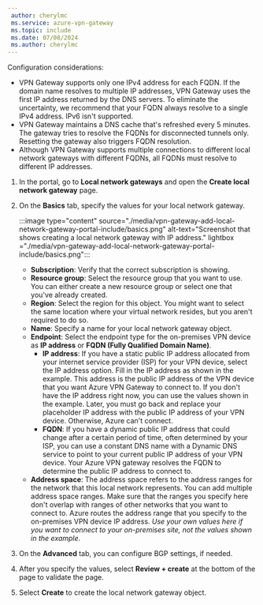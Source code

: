 ```yaml
---
 author: cherylmc
 ms.service: azure-vpn-gateway
 ms.topic: include
 ms.date: 07/08/2024
 ms.author: cherylmc
---
```


Configuration considerations:

* VPN Gateway supports only one IPv4 address for each FQDN. If the domain name resolves to multiple IP addresses, VPN Gateway uses the first IP address returned by the DNS servers. To eliminate the uncertainty, we recommend that your FQDN always resolve to a single IPv4 address. IPv6 isn't supported.
* VPN Gateway maintains a DNS cache that's refreshed every 5 minutes. The gateway tries to resolve the FQDNs for disconnected tunnels only. Resetting the gateway also triggers FQDN resolution.
* Although VPN Gateway supports multiple connections to different local network gateways with different FQDNs, all FQDNs must resolve to different IP addresses.

1. In the portal, go to **Local network gateways** and open the **Create local network gateway** page.
1. On the **Basics** tab, specify the values for your local network gateway.

   :::image type="content" source="./media/vpn-gateway-add-local-network-gateway-portal-include/basics.png" alt-text="Screenshot that shows creating a local network gateway with IP address." lightbox ="./media/vpn-gateway-add-local-network-gateway-portal-include/basics.png":::

   * **Subscription**: Verify that the correct subscription is showing.
   * **Resource group**: Select the resource group that you want to use. You can either create a new resource group or select one that you've already created.
   * **Region**: Select the region for this object. You might want to select the same location where your virtual network resides, but you aren't required to do so.
   * **Name**: Specify a name for your local network gateway object.
   * **Endpoint**: Select the endpoint type for the on-premises VPN device as **IP address** or **FQDN (Fully Qualified Domain Name)**.
      * **IP address**: If you have a static public IP address allocated from your internet service provider (ISP) for your VPN device, select the IP address option. Fill in the IP address as shown in the example. This address is the public IP address of the VPN device that you want Azure VPN Gateway to connect to. If you don't have the IP address right now, you can use the values shown in the example. Later, you must go back and replace your placeholder IP address with the public IP address of your VPN device. Otherwise, Azure can't connect.
      * **FQDN**: If you have a dynamic public IP address that could change after a certain period of time, often determined by your ISP, you can use a constant DNS name with a Dynamic DNS service to point to your current public IP address of your VPN device. Your Azure VPN gateway resolves the FQDN to determine the public IP address to connect to.
   * **Address space**: The address space refers to the address ranges for the network that this local network represents. You can add multiple address space ranges. Make sure that the ranges you specify here don't overlap with ranges of other networks that you want to connect to. Azure routes the address range that you specify to the on-premises VPN device IP address. *Use your own values here if you want to connect to your on-premises site, not the values shown in the example*.

1. On the **Advanced** tab, you can configure BGP settings, if needed.
1. After you specify the values, select **Review + create** at the bottom of the page to validate the page.
1. Select **Create** to create the local network gateway object.